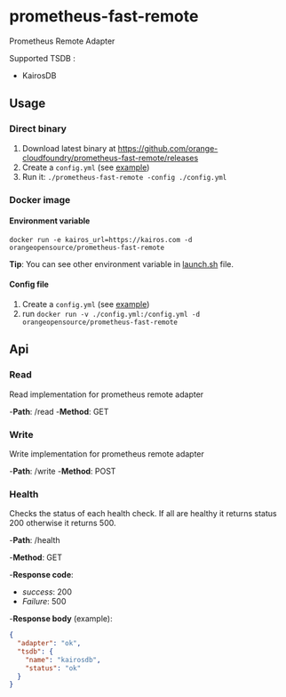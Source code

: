 # prometheus-fast-remote

Prometheus Remote Adapter


Supported TSDB :
* KairosDB

## Usage

### Direct binary

1. Download latest binary at https://github.com/orange-cloudfoundry/prometheus-fast-remote/releases 
2. Create a `config.yml` (see [example](/config.yml))
3. Run it: `./prometheus-fast-remote -config ./config.yml`

### Docker image

#### Environment variable

`docker run -e kairos_url=https://kairos.com -d orangeopensource/prometheus-fast-remote`

**Tip**: You can see other environment variable in [launch.sh](/launch.sh) file.

#### Config file

1. Create a `config.yml` (see [example](/config.yml))
2. run `docker run -v ./config.yml:/config.yml -d orangeopensource/prometheus-fast-remote`


## Api

### Read

Read implementation for prometheus remote adapter

-**Path**: /read
-**Method**: GET

### Write

Write implementation for prometheus remote adapter

-**Path**: /write
-**Method**: POST

### Health

Checks the status of each health check. 
If all are healthy it returns status 200 otherwise it returns 500.

-**Path**: /health

-**Method**: GET

-**Response code**:
  - *success*: 200
  - *Failure*: 500
  
-**Response body** (example):
```json
{
  "adapter": "ok",
  "tsdb": {
    "name": "kairosdb",
    "status": "ok"
  }
}
```
